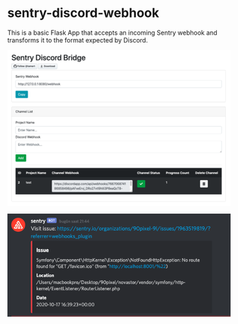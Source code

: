 # sentry-discord-webhook

This is a basic Flask App that accepts an incoming Sentry webhook and transforms it to the format expected by Discord.

![Screenshot](screen.png)


![Screenshot](screen2.png)